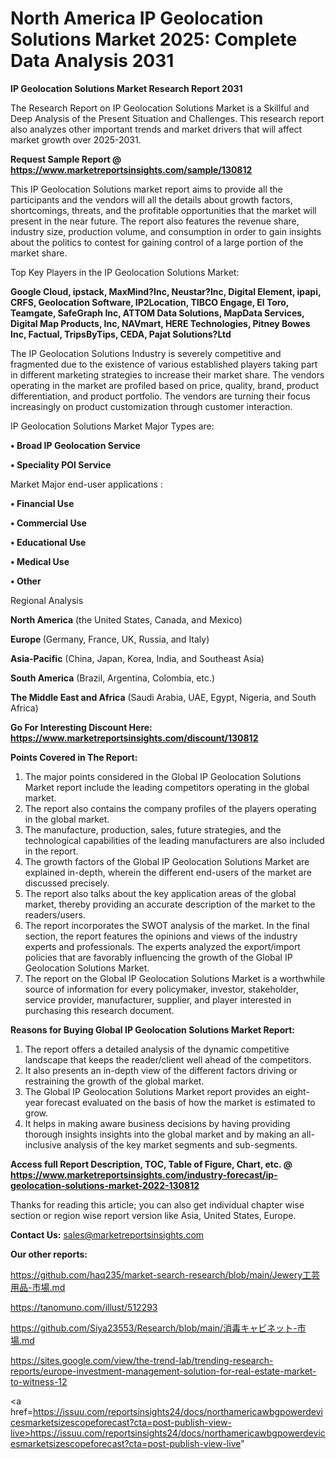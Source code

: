 # North America IP Geolocation Solutions Market 2025: Complete Data Analysis 2031

<strong>IP Geolocation Solutions Market Research Report 2031</strong>

The Research Report on IP Geolocation Solutions Market is a Skillful and Deep Analysis of the Present Situation and Challenges. This research report also analyzes other important trends and market drivers that will affect market growth over 2025-2031.

<strong>Request Sample Report @ <a href=https://www.marketreportsinsights.com/sample/130812>https://www.marketreportsinsights.com/sample/130812</a></strong>

This IP Geolocation Solutions market report aims to provide all the participants and the vendors will all the details about growth factors, shortcomings, threats, and the profitable opportunities that the market will present in the near future. The report also features the revenue share, industry size, production volume, and consumption in order to gain insights about the politics to contest for gaining control of a large portion of the market share.

Top Key Players in the IP Geolocation Solutions Market:

<strong>Google Cloud, ipstack, MaxMind?Inc, Neustar?Inc, Digital Element, ipapi, CRFS, Geolocation Software, IP2Location, TIBCO Engage, El Toro, Teamgate, SafeGraph Inc, ATTOM Data Solutions, MapData Services, Digital Map Products, Inc, NAVmart, HERE Technologies, Pitney Bowes Inc, Factual, TripsByTips, CEDA, Pajat Solutions?Ltd</strong>

The IP Geolocation Solutions Industry is severely competitive and fragmented due to the existence of various established players taking part in different marketing strategies to increase their market share. The vendors operating in the market are profiled based on price, quality, brand, product differentiation, and product portfolio. The vendors are turning their focus increasingly on product customization through customer interaction.

IP Geolocation Solutions Market Major Types are:

<strong>• Broad IP Geolocation Service

• Speciality POI Service</strong>

Market Major end-user applications :

<strong>• Financial Use

• Commercial Use

• Educational Use

• Medical Use

• Other</strong>

Regional Analysis

</u><strong><b>North America</b></strong> (the United States, Canada, and Mexico)

<strong><b>Europe </b></strong>(Germany, France, UK, Russia, and Italy)

<strong><b>Asia-Pacific</b></strong> (China, Japan, Korea, India, and Southeast Asia)

<strong><b>South America</b></strong> (Brazil, Argentina, Colombia, etc.)

<strong><b>The Middle East and Africa</b></strong> (Saudi Arabia, UAE, Egypt, Nigeria, and South Africa)

<strong>Go For Interesting Discount Here: <a href=https://www.marketreportsinsights.com/discount/130812>https://www.marketreportsinsights.com/discount/130812</a></strong>

<strong>Points Covered in The Report:</strong>
<ol>
  <li>The major points considered in the Global IP Geolocation Solutions Market report include the leading competitors operating in the global market.</li>
  <li>The report also contains the company profiles of the players operating in the global market.</li>
  <li>The manufacture, production, sales, future strategies, and the technological capabilities of the leading manufacturers are also included in the report.</li>
  <li>The growth factors of the Global IP Geolocation Solutions Market are explained in-depth, wherein the different end-users of the market are discussed precisely.</li>
  <li>The report also talks about the key application areas of the global market, thereby providing an accurate description of the market to the readers/users.</li>
  <li>The report incorporates the SWOT analysis of the market. In the final section, the report features the opinions and views of the industry experts and professionals. The experts analyzed the export/import policies that are favorably influencing the growth of the Global IP Geolocation Solutions Market.</li>
  <li>The report on the Global IP Geolocation Solutions Market is a worthwhile source of information for every policymaker, investor, stakeholder, service provider, manufacturer, supplier, and player interested in purchasing this research document.</li>
</ol>
<strong>Reasons for Buying Global IP Geolocation Solutions Market Report:</strong>

<ol>
  <li>The report offers a detailed analysis of the dynamic competitive landscape that keeps the reader/client well ahead of the competitors.</li>
  <li>It also presents an in-depth view of the different factors driving or restraining the growth of the global market.</li>
  <li>The Global IP Geolocation Solutions Market report provides an eight-year forecast evaluated on the basis of how the market is estimated to grow.</li>
  <li>It helps in making aware business decisions by having providing thorough insights insights into the global market and by making an all-inclusive analysis of the key market segments and sub-segments.</li>
</ol>
<strong>Access full Report Description, TOC, Table of Figure, Chart, etc. @ <a href=https://www.marketreportsinsights.com/industry-forecast/ip-geolocation-solutions-market-2022-130812>https://www.marketreportsinsights.com/industry-forecast/ip-geolocation-solutions-market-2022-130812</a></strong>


Thanks for reading this article; you can also get individual chapter wise section or region wise report version like Asia, United States, Europe.

<strong>Contact Us:</strong>
sales@marketreportsinsights.com

<strong>Our other reports:</strong>

<a href=https://github.com/haq235/market-search-research/blob/main/Jewery工芸用品-市場.md>https://github.com/haq235/market-search-research/blob/main/Jewery工芸用品-市場.md</a>

<a href=https://tanomuno.com/illust/512293>https://tanomuno.com/illust/512293</a>

<a href=https://github.com/Siya23553/Research/blob/main/消毒キャビネット-市場.md>https://github.com/Siya23553/Research/blob/main/消毒キャビネット-市場.md</a>

<a href=https://sites.google.com/view/the-trend-lab/trending-research-reports/europe-investment-management-solution-for-real-estate-market-to-witness-12>https://sites.google.com/view/the-trend-lab/trending-research-reports/europe-investment-management-solution-for-real-estate-market-to-witness-12</a>

<a href=https://issuu.com/reportsinsights24/docs/northamericawbgpowerdevicesmarketsizescopeforecast?cta=post-publish-view-live>https://issuu.com/reportsinsights24/docs/northamericawbgpowerdevicesmarketsizescopeforecast?cta=post-publish-view-live</a>"

